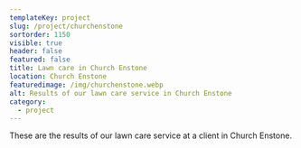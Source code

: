 ```yaml
---
templateKey: project
slug: /project/churchenstone
sortorder: 1150
visible: true
header: false
featured: false
title: Lawn care in Church Enstone
location: Church Enstone
featuredimage: /img/churchenstone.webp
alt: Results of our lawn care service in Church Enstone
category:
  - project
---
```

These are the results of our lawn care service at a client in Church Enstone.


